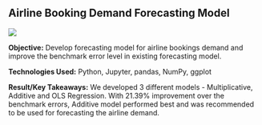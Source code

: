 
## Airline Booking Demand Forecasting Model

![](https://github.com/tshrivas/Airline-Booking-Demand-Forecasting-Model/blob/master/Header.png)

**Objective:** Develop forecasting model for airline bookings demand and improve the benchmark error level in existing forecasting  model.                

**Technologies Used:** Python, Jupyter, pandas, NumPy, ggplot

**Result/Key Takeaways:** We developed 3 different models - Multiplicative, Additive and OLS Regression. With 21.39% improvement over the benchmark errors, Additive model performed best and was recommended to be used for forecasting the airline demand. 
